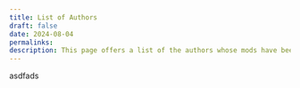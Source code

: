 ```yaml
---
title: List of Authors
draft: false
date: 2024-08-04
permalinks:
description: This page offers a list of the authors whose mods have been archived on this website.
---
```


asdfads